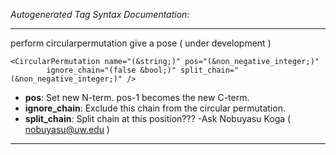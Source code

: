 _Autogenerated Tag Syntax Documentation:_

---
perform circularpermutation give a pose ( under development )

```
<CircularPermutation name="(&string;)" pos="(&non_negative_integer;)"
        ignore_chain="(false &bool;)" split_chain="(&non_negative_integer;)" />
```

-   **pos**: Set new N-term. pos-1 becomes the new C-term.
-   **ignore_chain**: Exclude this chain from the circular permutation.
-   **split_chain**: Split chain at this position??? -Ask Nobuyasu Koga ( nobuyasu@uw.edu )

---
